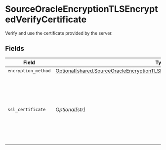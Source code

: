 # SourceOracleEncryptionTLSEncryptedVerifyCertificate

Verify and use the certificate provided by the server.


## Fields

| Field                                                                                                                                                                                  | Type                                                                                                                                                                                   | Required                                                                                                                                                                               | Description                                                                                                                                                                            |
| -------------------------------------------------------------------------------------------------------------------------------------------------------------------------------------- | -------------------------------------------------------------------------------------------------------------------------------------------------------------------------------------- | -------------------------------------------------------------------------------------------------------------------------------------------------------------------------------------- | -------------------------------------------------------------------------------------------------------------------------------------------------------------------------------------- |
| `encryption_method`                                                                                                                                                                    | [Optional[shared.SourceOracleEncryptionTLSEncryptedVerifyCertificateEncryptionMethod]](undefined/models/shared/sourceoracleencryptiontlsencryptedverifycertificateencryptionmethod.md) | :heavy_minus_sign:                                                                                                                                                                     | N/A                                                                                                                                                                                    |
| `ssl_certificate`                                                                                                                                                                      | *Optional[str]*                                                                                                                                                                        | :heavy_check_mark:                                                                                                                                                                     | Privacy Enhanced Mail (PEM) files are concatenated certificate containers frequently used in certificate installations.                                                                |
